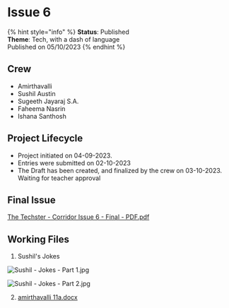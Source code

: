 # Issue 6

{% hint style="info" %}
**Status**: Published \
**Theme**: Tech, with a dash of language\
Published on 05/10/2023
{% endhint %}

## Crew

* Amirthavalli
* Sushil Austin
* Sugeeth Jayaraj S.A.
* Faheema Nasrin
* Ishana Santhosh

## Project Lifecycle

* Project initiated on 04-09-2023.
* Entries were submitted on 02-10-2023
* The Draft has been created, and finalized by the crew on 03-10-2023. Waiting for teacher approval

## Final Issue

[The Techster - Corridor Issue 6 - Final - PDF.pdf](https://res.craft.do/user/full/34ae8ebc-d508-7305-20e2-17e06364862c/doc/3491F8B8-527B-4029-A8C5-FBF1AF7CCE2D/3527b1a8-ce54-02bc-24f9-0ede9ad2b80b)

## Working Files

1. Sushil's Jokes

![Sushil - Jokes - Part 1.jpg](https://res.craft.do/user/full/34ae8ebc-d508-7305-20e2-17e06364862c/doc/3491F8B8-527B-4029-A8C5-FBF1AF7CCE2D/aa4bb94a-9c23-e0cb-8a05-30abc67d3766)

![Sushil - Jokes - Part 2.jpg](https://res.craft.do/user/full/34ae8ebc-d508-7305-20e2-17e06364862c/doc/3491F8B8-527B-4029-A8C5-FBF1AF7CCE2D/0cb1237a-3893-8293-e272-280855eb9212)

2. [amirthavalli 11a.docx](https://res.craft.do/user/full/34ae8ebc-d508-7305-20e2-17e06364862c/doc/3491F8B8-527B-4029-A8C5-FBF1AF7CCE2D/fbc768d6-dba3-1115-bb46-598a990023ca)
